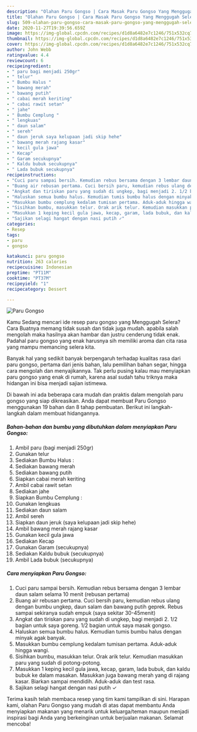 ```yaml
---
description: "Olahan Paru Gongso | Cara Masak Paru Gongso Yang Menggugah Selera"
title: "Olahan Paru Gongso | Cara Masak Paru Gongso Yang Menggugah Selera"
slug: 509-olahan-paru-gongso-cara-masak-paru-gongso-yang-menggugah-selera
date: 2020-11-27T19:39:56.659Z
image: https://img-global.cpcdn.com/recipes/d1d8a6482e7c1246/751x532cq70/paru-gongso-foto-resep-utama.jpg
thumbnail: https://img-global.cpcdn.com/recipes/d1d8a6482e7c1246/751x532cq70/paru-gongso-foto-resep-utama.jpg
cover: https://img-global.cpcdn.com/recipes/d1d8a6482e7c1246/751x532cq70/paru-gongso-foto-resep-utama.jpg
author: John Webb
ratingvalue: 4.4
reviewcount: 6
recipeingredient:
- " paru bagi menjadi 250gr"
- " telur"
- " Bumbu Halus "
- " bawang merah"
- " bawang putih"
- " cabai merah keriting"
- " cabai rawit setan"
- " jahe"
- " Bumbu Cemplung "
- " lengkuas"
- " daun salam"
- " sereh"
- " daun jeruk saya kelupaan jadi skip hehe"
- " bawang merah rajang kasar"
- " kecil gula jawa"
- " Kecap"
- " Garam secukupnya"
- " Kaldu bubuk secukupnya"
- " Lada bubuk secukupnya"
recipeinstructions:
- "Cuci paru sampai bersih. Kemudian rebus bersama dengan 3 lembar daun salam selama 10 menit (rebusan pertama)"
- "Buang air rebusan pertama. Cuci bersih paru, kemudian rebus ulang dengan bumbu ungkep, daun salam dan bawang putih geprek. Rebus sampai sekiranya sudah empuk (saya sekitar 30-45menit)"
- "Angkat dan tiriskan paru yang sudah di ungkep, bagi menjadi 2. 1/2 bagian untuk saya goreng. 1/2 bagian untuk saya masak gongso."
- "Haluskan semua bumbu halus. Kemudian tumis bumbu halus dengan minyak agak banyak."
- "Masukkan bumbu cemplung kedalam tumisan pertama. Aduk-aduk hingga wangi."
- "Sisihkan bumbu, masukkan telur. Orak arik telur. Kemudian masukkan paru yang sudah di potong-potong."
- "Masukkan 1 keping kecil gula jawa, kecap, garam, lada bubuk, dan kaldu bubuk ke dalam masakan. Masukkan juga bawang merah yang di rajang kasar. Biarkan sampai mendidih. Aduk-aduk dan test rasa."
- "Sajikan selagi hangat dengan nasi putih ✓"
categories:
- Resep
tags:
- paru
- gongso

katakunci: paru gongso 
nutrition: 263 calories
recipecuisine: Indonesian
preptime: "PT11M"
cooktime: "PT37M"
recipeyield: "1"
recipecategory: Dessert

---
```



![Paru Gongso](https://img-global.cpcdn.com/recipes/d1d8a6482e7c1246/751x532cq70/paru-gongso-foto-resep-utama.jpg)

Kamu Sedang mencari ide resep paru gongso yang Menggugah Selera? Cara Buatnya memang tidak susah dan tidak juga mudah. apabila salah mengolah maka hasilnya akan hambar dan justru cenderung tidak enak. Padahal paru gongso yang enak harusnya sih memiliki aroma dan cita rasa yang mampu memancing selera kita.

Banyak hal yang sedikit banyak berpengaruh terhadap kualitas rasa dari paru gongso, pertama dari jenis bahan, lalu pemilihan bahan segar, hingga cara mengolah dan menyajikannya. Tak perlu pusing kalau mau menyiapkan paru gongso yang enak di rumah, karena asal sudah tahu triknya maka hidangan ini bisa menjadi sajian istimewa.




Di bawah ini ada beberapa cara mudah dan praktis dalam mengolah paru gongso yang siap dikreasikan. Anda dapat membuat Paru Gongso menggunakan 19 bahan dan 8 tahap pembuatan. Berikut ini langkah-langkah dalam membuat hidangannya.

<!--inarticleads1-->

##### Bahan-bahan dan bumbu yang dibutuhkan dalam menyiapkan Paru Gongso:

1. Ambil  paru (bagi menjadi 250gr)
1. Gunakan  telur
1. Sediakan  Bumbu Halus :
1. Sediakan  bawang merah
1. Sediakan  bawang putih
1. Siapkan  cabai merah keriting
1. Ambil  cabai rawit setan
1. Sediakan  jahe
1. Siapkan  Bumbu Cemplung :
1. Gunakan  lengkuas
1. Sediakan  daun salam
1. Ambil  sereh
1. Siapkan  daun jeruk (saya kelupaan jadi skip hehe)
1. Ambil  bawang merah rajang kasar
1. Gunakan  kecil gula jawa
1. Sediakan  Kecap
1. Gunakan  Garam (secukupnya)
1. Sediakan  Kaldu bubuk (secukupnya)
1. Ambil  Lada bubuk (secukupnya)




<!--inarticleads2-->

##### Cara menyiapkan Paru Gongso:

1. Cuci paru sampai bersih. Kemudian rebus bersama dengan 3 lembar daun salam selama 10 menit (rebusan pertama)
1. Buang air rebusan pertama. Cuci bersih paru, kemudian rebus ulang dengan bumbu ungkep, daun salam dan bawang putih geprek. Rebus sampai sekiranya sudah empuk (saya sekitar 30-45menit)
1. Angkat dan tiriskan paru yang sudah di ungkep, bagi menjadi 2. 1/2 bagian untuk saya goreng. 1/2 bagian untuk saya masak gongso.
1. Haluskan semua bumbu halus. Kemudian tumis bumbu halus dengan minyak agak banyak.
1. Masukkan bumbu cemplung kedalam tumisan pertama. Aduk-aduk hingga wangi.
1. Sisihkan bumbu, masukkan telur. Orak arik telur. Kemudian masukkan paru yang sudah di potong-potong.
1. Masukkan 1 keping kecil gula jawa, kecap, garam, lada bubuk, dan kaldu bubuk ke dalam masakan. Masukkan juga bawang merah yang di rajang kasar. Biarkan sampai mendidih. Aduk-aduk dan test rasa.
1. Sajikan selagi hangat dengan nasi putih ✓




Terima kasih telah membaca resep yang tim kami tampilkan di sini. Harapan kami, olahan Paru Gongso yang mudah di atas dapat membantu Anda menyiapkan makanan yang menarik untuk keluarga/teman maupun menjadi inspirasi bagi Anda yang berkeinginan untuk berjualan makanan. Selamat mencoba!
